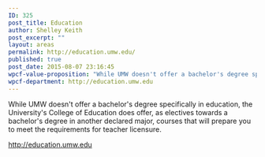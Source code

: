 ```yaml
---
ID: 325
post_title: Education
author: Shelley Keith
post_excerpt: ""
layout: areas
permalink: http://education.umw.edu/
published: true
post_date: 2015-08-07 23:16:45
wpcf-value-proposition: "While UMW doesn't offer a bachelor's degree specifically in education, the University's College of Education does offer, as electives towards a bachelor's degree in another declared major, courses that will prepare you to meet the requirements for teacher licensure."
wpcf-department: http://education.umw.edu
---
```


<!-- Types Custom Fields: -->

<!-- value-proposition -->
While UMW doesn't offer a bachelor's degree specifically in education, the University's College of Education does offer, as electives towards a bachelor's degree in another declared major, courses that will prepare you to meet the requirements for teacher licensure.
<!-- End value-proposition -->

<!-- department -->
http://education.umw.edu
<!-- End department -->

<!-- End Types Custom Fields -->